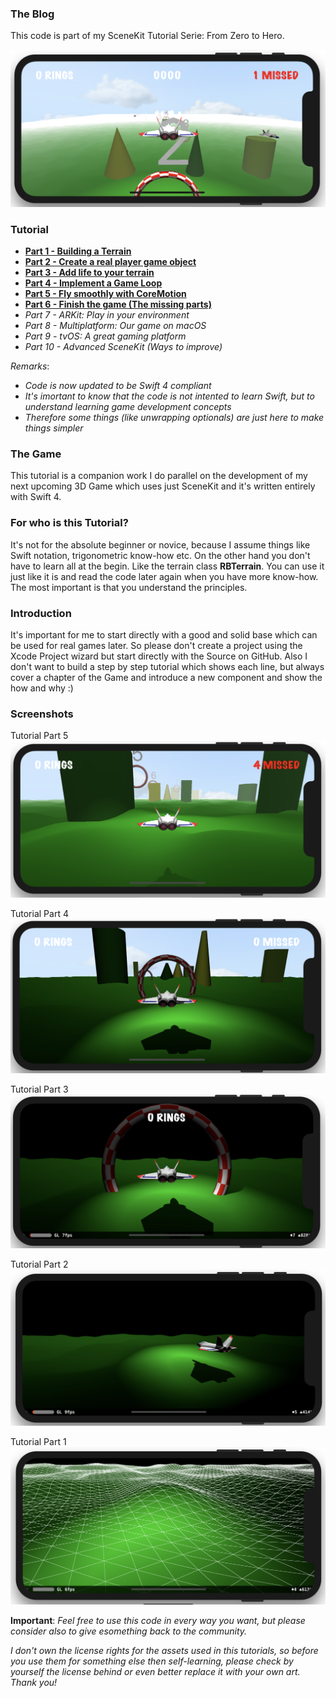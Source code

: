 ### The Blog
This code is part of my SceneKit Tutorial Serie: From Zero to Hero.

![Screenshot Part 6](/screenshots/screenshot0.png)


### Tutorial
- **[Part 1 - Building a Terrain](http://www.rogerboesch.com/posts/scenekit-zerotohero-i.html)**
- **[Part 2 - Create a real player game object](http://www.rogerboesch.com/posts/scenekit-zerotohero-ii.html)**
- **[Part 3 - Add life to your terrain](http://www.rogerboesch.com/posts/scenekit-zerotohero-iii.html)**
- **[Part 4 - Implement a Game Loop](http://www.rogerboesch.com/posts/scenekit-zerotohero-iv.html)**
- **[Part 5 - Fly smoothly with CoreMotion](http://www.rogerboesch.com/posts/scenekit-zerotohero-v.html)**
- **[Part 6 - Finish the game (The missing parts)](http://www.rogerboesch.com/posts/scenekit-zerotohero-vi.html)**
- *Part 7 - ARKit: Play in your environment*
- *Part 8 - Multiplatform: Our game on macOS*
- *Part 9 - tvOS: A great gaming platform*
- *Part 10 - Advanced SceneKit (Ways to improve)*

*Remarks*:
- *Code is now updated to be Swift 4 compliant*
- *It's  imortant to know that the code is not intented to learn Swift, but to understand learning game development concepts*
- *Therefore some things (like unwrapping optionals) are just here to make things simpler*


### The Game
This tutorial is a companion work I do parallel on the development of my next upcoming 3D Game which uses just SceneKit and it's written entirely with Swift 4.


### For who is this Tutorial?
It's not for the absolute beginner or novice, because I assume things like Swift notation, trigonometric know-how etc.
On the other hand you don't have to learn all at the begin. Like the terrain class **RBTerrain**.
You can use it just like it is and read the code later again when you have more know-how.
The most important is that you understand the principles.


### Introduction
It's important for me to start directly with a good and solid base which can be used for real games later.
So please don't create a project using the Xcode Project wizard but start directly with the Source on GitHub.
Also I don't want to build a step by step tutorial which shows each line, but always cover a chapter of the Game and introduce
a new component and show the how and why :)


### Screenshots

Tutorial Part 5
![Screenshot Part 5](/screenshots/screenshot5.png)

Tutorial Part 4
![Screenshot Part 4](/screenshots/screenshot4.png)

Tutorial Part 3
![Screenshot Part 3](/screenshots/screenshot3.png)

Tutorial Part 2
![Screenshot Part 2](/screenshots/screenshot2.png)

Tutorial Part 1
![Screenshot Part 1](/screenshots/screenshot1.png)


**Important**:
*Feel free to use this code in every way you want, but please consider also
to give esomething back to the community.*

*I don't own the license rights for the assets used in this tutorials,
so before you use them for something else then self-learning, please check by yourself the license behind
or even better replace it with your own art. Thank you!*
